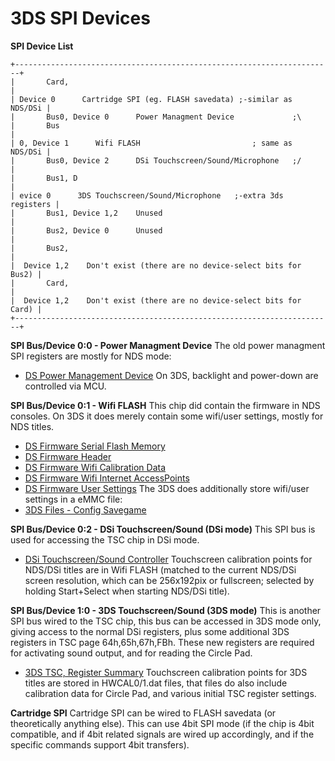 # 3DS SPI Devices


**SPI Device List**

```
+-----------------------------------------------------------------------+
|       Card,                                                           |
| Device 0      Cartridge SPI (eg. FLASH savedata) ;-similar as NDS/DSi |
|       Bus0, Device 0      Power Managment Device             ;\       
|       Bus                                                             |
| 0, Device 1      Wifi FLASH                         ; same as NDS/DSi |
|       Bus0, Device 2      DSi Touchscreen/Sound/Microphone   ;/       |
|       Bus1, D                                                         |
| evice 0      3DS Touchscreen/Sound/Microphone   ;-extra 3ds registers |
|       Bus1, Device 1,2    Unused                                      |
|       Bus2, Device 0      Unused                                      |
|       Bus2,                                                           |
|  Device 1,2    Don't exist (there are no device-select bits for Bus2) |
|       Card,                                                           |
|  Device 1,2    Don't exist (there are no device-select bits for Card) |
+-----------------------------------------------------------------------+
```


**SPI Bus/Device 0:0 - Power Managment Device**
The old power managment SPI registers are mostly for NDS mode:
- [DS Power Management Device](./dspowermanagementdevice.md)
On 3DS, backlight and power-down are controlled via MCU.

**SPI Bus/Device 0:1 - Wifi FLASH**
This chip did contain the firmware in NDS consoles. On 3DS it does
merely contain some wifi/user settings, mostly for NDS titles.
- [DS Firmware Serial Flash Memory](./dsfirmwareserialflashmemory.md)
- [DS Firmware Header](./dsfirmwareheader.md)
- [DS Firmware Wifi Calibration Data](./dsfirmwarewificalibrationdata.md)
- [DS Firmware Wifi Internet AccessPoints](./dsfirmwarewifiinternetaccesspoints.md)
- [DS Firmware User Settings](./dsfirmwareusersettings.md)
The 3DS does additionally store wifi/user settings in a eMMC file:
- [3DS Files - Config Savegame](./3dsfilesconfigsavegame.md)

**SPI Bus/Device 0:2 - DSi Touchscreen/Sound (DSi mode)**
This SPI bus is used for accessing the TSC chip in DSi mode.
- [DSi Touchscreen/Sound Controller](./dsitouchscreensoundcontroller.md)
Touchscreen calibration points for NDS/DSi titles are in Wifi FLASH
(matched to the current NDS/DSi screen resolution, which can be
256x192pix or fullscreen; selected by holding Start+Select when starting
NDS/DSi title).

**SPI Bus/Device 1:0 - 3DS Touchscreen/Sound (3DS mode)**
This is another SPI bus wired to the TSC chip, this bus can be accessed
in 3DS mode only, giving access to the normal DSi registers, plus some
additional 3DS registers in TSC page 64h,65h,67h,FBh. These new
registers are required for activating sound output, and for reading the
Circle Pad.
- [3DS TSC, Register Summary](./3dstscregistersummary.md)
Touchscreen calibration points for 3DS titles are stored in HWCAL0/1.dat
files, that files do also include calibration data for Circle Pad, and
various initial TSC register settings.

**Cartridge SPI**
Cartridge SPI can be wired to FLASH savedata (or theoretically anything
else).
This can use 4bit SPI mode (if the chip is 4bit compatible, and if 4bit
related signals are wired up accordingly, and if the specific commands
support 4bit transfers).



